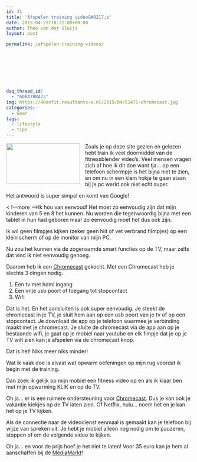 ```yaml
---
id: 31
title: 'Afspelen training video&#8217;s'
date: 2015-04-25T18:21:00+00:00
author: Theo van der Sluijs
layout: post

permalink: /afspelen-training-videos/








dsq_thread_id:
  - "6084788472"
img: https://40enfit.resultants-e.nl/2015/04/51471-chromecast.jpg
categories:
  - Gear
tags:
  - lifestyle
  - tips
---
```

<div class="separator" style="clear: both; text-align: center;">
  <a href="http://files.tested.com/photos/2013/07/24/51471-chromecast.jpg" imageanchor="1" style="clear: left; float: left; margin-bottom: 1em; margin-right: 1em;"><img border="0" src="http://files.tested.com/photos/2013/07/24/51471-chromecast.jpg" height="109" width="200" /></a>
</div>

Zoals je op deze site gezien en gelezen hebt train ik veel doormiddel van de fitnessblender video&#8217;s. Veel mensen vragen zich af hoe ik dit doe want tja&#8230; op een telefoon schermpje is het bijna niet te zien, en om nu in een klein hokje te gaan staan bij je pc werkt ook niet echt super.

Het antwoord is super simpel en komt van Google!
  
< !--more -->Ik hou van eenvoud! Het moet zo eenvoudig zijn dat mijn kinderen van 5 en 8 het kunnen. Nu worden die tegenwoordig bijna met een tablet in hun had geboren maar zo eenvoudig moet het dus ook zijn.

ik wil geen filmpjes kijken (zeker geen hiit of vet verbrand filmpjes) op een klein scherm of op de monitor van mijn PC.

Nu zou het kunnen via de zogenaamde smart functies op de TV, maar zelfs dat vind ik niet eenvoudig genoeg.

Daarom heb ik een <a href="http://tc.tradetracker.net/?c=8598&m=12&a=216549&u=%2Fmcs%2Fproduct%2FGOOGLE-Chromecast%2C10259%2C482738%2C1258045.html%3FlangId%3D-11" target="_blank">Chromecast</a> gekocht. Met een Chromecast heb je slechts 3 dingen nodig.

  1. Een tv met hdmi ingang
  2. Een vrije usb poort of toegang tot stopcontact
  3. Wifi

Dat is het. En het aansluiten is ook super eenvoudig. Je steekt de chromecast in je TV, je sluit hem aan op een usb poort van je tv of op een stopcontact. Je download de app op je telefoon waarmee je verbinding maakt met je chromecast. Je sluite de chromecast via de app aan op je bestaande wifi, je gaat op je mobiel naar youtube en elk fimpje dat je op je TV wilt zien kan je afspelen via de chromecast knop.

Dat is het! Niks meer niks minder!

Wat ik vaak doe is alvast wat opwarm oefeningen op mijn rug voordat ik begin met de training.

Dan zoek ik gelijk op mijn mobiel een fitness video op en als ik klaar ben met mijn opwarming KLIK en op de TV.

Oh ja&#8230; er is een ruimere ondersteuning voor&nbsp;<a href="http://tc.tradetracker.net/?c=8598&m=12&a=216549&u=%2Fmcs%2Fproduct%2FGOOGLE-Chromecast%2C10259%2C482738%2C1258045.html%3FlangId%3D-11" target="_blank">Chromecast</a>. Dus je kan ook je vakantie kiekjes op de TV laten zien.&nbsp;Of Netflix, hulu&#8230; noem het en je kan het op je TV kijken.

Als de connectie naar de videodienst eenmaal is gemaakt kan je telefoon bij wijze van spreken uit. Je hebt je mobiel alleen nog nodig om te pauzeren, stoppen of om de volgende video te kijken.

Oh ja&#8230; en voor de prijs hoef je het niet te laten! Voor 35 euro kan je hem al aanschaffen bij de <a href="http://tc.tradetracker.net/?c=8598&m=12&a=216549&u=%2Fmcs%2Fproduct%2FGOOGLE-Chromecast%2C10259%2C482738%2C1258045.html%3FlangId%3D-11" target="_blank">MediaMarkt</a>!